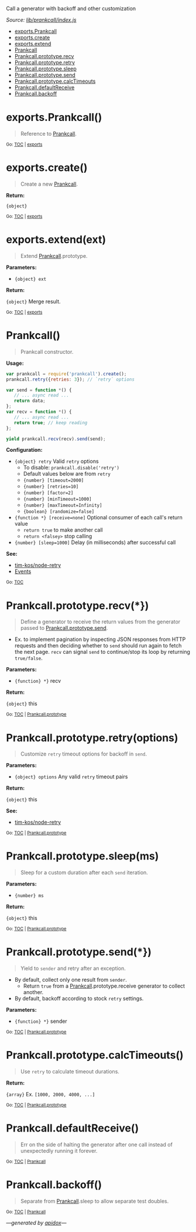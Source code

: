 Call a generator with backoff and other customization

_Source: [lib/prankcall/index.js](../lib/prankcall/index.js)_

<a name="tableofcontents"></a>

- <a name="toc_exportsprankcall"></a><a name="toc_exports"></a>[exports.Prankcall](#exportsprankcall)
- <a name="toc_exportscreate"></a>[exports.create](#exportscreate)
- <a name="toc_exportsextendext"></a>[exports.extend](#exportsextendext)
- <a name="toc_prankcall"></a>[Prankcall](#prankcall)
- <a name="toc_prankcallprototyperecv"></a><a name="toc_prankcallprototype"></a>[Prankcall.prototype.recv](#prankcallprototyperecv)
- <a name="toc_prankcallprototyperetryoptions"></a>[Prankcall.prototype.retry](#prankcallprototyperetryoptions)
- <a name="toc_prankcallprototypesleepms"></a>[Prankcall.prototype.sleep](#prankcallprototypesleepms)
- <a name="toc_prankcallprototypesend"></a>[Prankcall.prototype.send](#prankcallprototypesend)
- <a name="toc_prankcallprototypecalctimeouts"></a>[Prankcall.prototype.calcTimeouts](#prankcallprototypecalctimeouts)
- <a name="toc_prankcalldefaultreceive"></a>[Prankcall.defaultReceive](#prankcalldefaultreceive)
- <a name="toc_prankcallbackoff"></a>[Prankcall.backoff](#prankcallbackoff)

<a name="exports"></a>

# exports.Prankcall()

> Reference to [Prankcall](#prankcall).

<sub>Go: [TOC](#tableofcontents) | [exports](#toc_exports)</sub>

# exports.create()

> Create a new [Prankcall](#prankcall).

**Return:**

`{object}`

<sub>Go: [TOC](#tableofcontents) | [exports](#toc_exports)</sub>

# exports.extend(ext)

> Extend [Prankcall](#prankcall).prototype.

**Parameters:**

- `{object} ext`

**Return:**

`{object}` Merge result.

<sub>Go: [TOC](#tableofcontents) | [exports](#toc_exports)</sub>

# Prankcall()

> Prankcall constructor.

**Usage:**

```js
var prankcall = require('prankcall').create();
prankcall.retry({retries: 3}); // `retry` options

var send = function *() {
   // ... async read ...
   return data;
};
var recv = function *() {
   // ... async read ...
   return true; // keep reading
};

yield prankcall.recv(recv).send(send);
```

**Configuration:**

- `{object} retry` Valid `retry` options
  - To disable: `prankcall.disable('retry')`
  - Default values below are from `retry`
  - `{number} [timeout=2000]`
  - `{number} [retries=10]`
  - `{number} [factor=2]`
  - `{number} [minTimeout=1000]`
  - `{number} [maxTimeout=Infinity]`
  - `{boolean} [randomize=false]`
- `{function *} [receive=none]` Optional consumer of each call's return value
  - `return true` to make another call
  - `return <falsey>` stop calling
- `{number} [sleep=1000]` Delay (in milliseconds) after successful call

**See:**

- [tim-kos/node-retry](https://github.com/tim-kos/node-retry/#api)
- [Events](https://github.com/codeactual/prankcall/blob/master/docs/events.md)

<sub>Go: [TOC](#tableofcontents)</sub>

<a name="prankcallprototype"></a>

# Prankcall.prototype.recv(*})

> Define a generator to receive the return values from the generator
passed to [Prankcall.prototype.send](#prankcallprototypesend).

- Ex. to implement pagination by inspecting JSON responses from HTTP requests
  and then deciding whether to `send` should run again to fetch the next page.
  `recv` can signal `send` to continue/stop its loop by returning `true/false`.

**Parameters:**

- `{function} *}` recv

**Return:**

`{object}` this

<sub>Go: [TOC](#tableofcontents) | [Prankcall.prototype](#toc_prankcallprototype)</sub>

# Prankcall.prototype.retry(options)

> Customize `retry` timeout options for backoff in `send`.

**Parameters:**

- `{object} options` Any valid `retry` timeout pairs

**Return:**

`{object}` this

**See:**

- [tim-kos/node-retry](https://github.com/tim-kos/node-retry/#api)

<sub>Go: [TOC](#tableofcontents) | [Prankcall.prototype](#toc_prankcallprototype)</sub>

# Prankcall.prototype.sleep(ms)

> Sleep for a custom duration after each `send` iteration.

**Parameters:**

- `{number} ms`

**Return:**

`{object}` this

<sub>Go: [TOC](#tableofcontents) | [Prankcall.prototype](#toc_prankcallprototype)</sub>

# Prankcall.prototype.send(*})

> Yield to `sender` and retry after an exception.

- By default, collect only one result from `sender`.
  - Return `true` from a [Prankcall](#prankcall).prototype.receive generator to collect another.
- By default, backoff according to stock `retry` settings.

**Parameters:**

- `{function} *}` sender

<sub>Go: [TOC](#tableofcontents) | [Prankcall.prototype](#toc_prankcallprototype)</sub>

# Prankcall.prototype.calcTimeouts()

> Use `retry` to calculate timeout durations.

**Return:**

`{array}` Ex. `[1000, 2000, 4000, ...]`

<sub>Go: [TOC](#tableofcontents) | [Prankcall.prototype](#toc_prankcallprototype)</sub>

# Prankcall.defaultReceive()

> Err on the side of halting the generator after one call instead of
unexpectedly running it forever.

<sub>Go: [TOC](#tableofcontents) | [Prankcall](#toc_prankcall)</sub>

# Prankcall.backoff()

> Separate from [Prankcall](#prankcall).sleep to allow separate test doubles.

<sub>Go: [TOC](#tableofcontents) | [Prankcall](#toc_prankcall)</sub>

_&mdash;generated by [apidox](https://github.com/codeactual/apidox)&mdash;_
